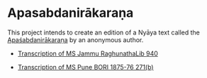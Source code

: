 # Apasabdanirākaraṇa

This project intends to create an edition of a Nyāya text called the [Apaśabdanirākaraṇa](https://www.panditproject.org/entity/109000/work) by an anonymous author. 

* [Transcription of MS Jammu RaghunathaLib 940](https://saktumiva.org/wiki/chakraborty/public/apasabdanirakarana/jammu?upama_ver=h2i98cub1z)

* [Transcription of MS Pune BORI 1875-76 271(b)](https://saktumiva.org/wiki/chakraborty/public/apasabdanirakarana/bori)

